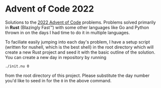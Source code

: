 # Advent of Code 2022

Solutions to the [2022 Advent of Code](https://adventofcode.com/) problems.  Problems solved primarily in **Rust** (Blazingly Fast™) with some other languages like Go and Python thrown in on the days I had time to do it in multiple languages.

To faciliate easily jumping into each day's problem, I have a setup script (written for nushell, which is the best shell) in the root directory which will create a new Rust project and seed it with the basic outline of the solution.  You can create a new day in repository by running
```bash
./init.nu 0
```
from the root directory of this project.  Please substitute the day number you'd like to seed in for the `0` in the above command.

